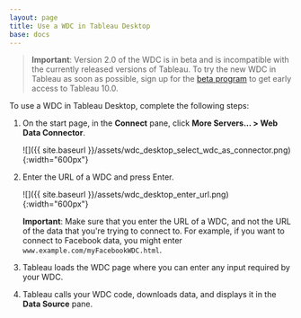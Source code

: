 ```yaml
---
layout: page
title: Use a WDC in Tableau Desktop
base: docs
---
```


> **Important**: Version 2.0 of the WDC is in beta and is incompatible with the currently released versions of Tableau. To try the new WDC in Tableau as soon as possible, sign up for the [beta program](http://www.tableau.com/getbeta) to get early access to Tableau 10.0.
 
To use a WDC in Tableau Desktop, complete the following steps:

1. On the start page, in the **Connect** pane, click **More Servers... > Web Data Connector**.

   ![]({{ site.baseurl }}/assets/wdc_desktop_select_wdc_as_connector.png){:width="600px"}

1. Enter the URL of a WDC and press Enter.

   ![]({{ site.baseurl }}/assets/wdc_desktop_enter_url.png){:width="600px"}

   **Important**: Make sure that you enter the URL of a WDC, and not the URL of the data that you're trying to connect to. For example, if you want to connect to Facebook data, you might enter `www.example.com/myFacebookWDC.html`.

1. Tableau loads the WDC page where you can enter any input required by your WDC.

1. Tableau calls your WDC code, downloads data, and displays it in the **Data Source** pane.
